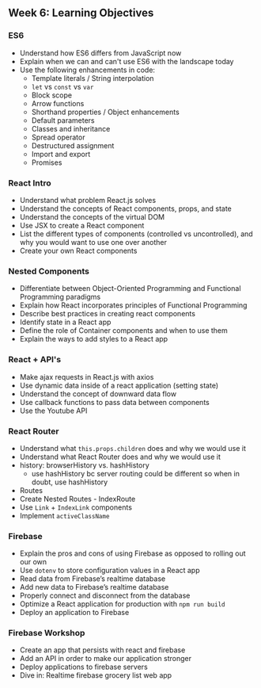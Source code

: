 ## Week 6: Learning Objectives 

### ES6

* Understand how ES6 differs from JavaScript now
* Explain when we can and can't use ES6 with the landscape today
* Use the following enhancements in code:
  - Template literals / String interpolation
  - `let` vs `const` vs `var`
  - Block scope
  - Arrow functions
  - Shorthand properties / Object enhancements
  - Default parameters
  - Classes and inheritance
  - Spread operator
  - Destructured assignment
  - Import and export
  - Promises

### React Intro

* Understand what problem React.js solves
* Understand the concepts of React components, props, and state
* Understand the concepts of the virtual DOM
* Use JSX to create a React component
* List the different types of components (controlled vs uncontrolled), and why you would want to use one over another
* Create your own React components

### Nested Components

* Differentiate between Object-Oriented Programming and Functional Programming paradigms
* Explain how React incorporates principles of Functional Programming
* Describe best practices in creating react components
* Identify state in a React app
* Define the role of Container components and when to use them
* Explain the ways to add styles to a React app

### React + API's
- Make ajax requests in React.js with axios
- Use dynamic data inside of a react application (setting state)
- Understand the concept of downward data flow
- Use callback functions to pass data between components
- Use the Youtube API

### React Router

- Understand what `this.props.children` does and why we would use it
- Understand what React Router does and why we would use it
- history: browserHistory vs. hashHistory
  - use hashHistory bc server routing could be different so when in doubt, use hashHistory
- Routes
- Create Nested Routes - IndexRoute
- Use `Link` + `IndexLink` components
- Implement `activeClassName`

### Firebase 

- Explain the pros and cons of using Firebase as opposed to rolling out our own 
- Use `dotenv` to store configuration values in a React app 
- Read data from Firebase’s realtime database 
- Add new data to Firebase’s realtime database 
- Properly connect and disconnect from the database 
- Optimize a React application for production with `npm run build`
- Deploy an application to Firebase 

### Firebase Workshop
- Create an app that persists with react and firebase
- Add an API in order to make our application stronger
- Deploy applications to firebase servers
- Dive in: Realtime firebase grocery list web app
